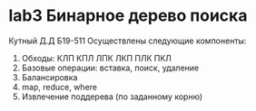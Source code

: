 # lab3 Бинарное дерево поиска
Кутный Д.Д Б19-511
Осуществлены следующие компоненты:
1. Обходы:
КЛП КПЛ ЛПК ЛКП ПЛК ПКЛ
2. Базовые операции: вставка, поиск, удаление
3. Балансировка 
4. map, reduce, where
5. Извлечение поддерева (по заданному корню)
